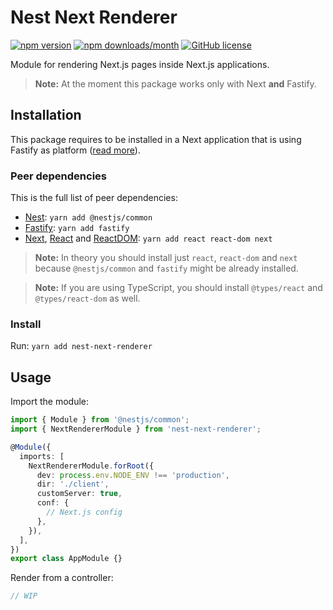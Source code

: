# Nest Next Renderer

[![npm version](https://img.shields.io/npm/v/nest-next-renderer)](https://www.npmjs.com/package/nest-next-renderer) [![npm downloads/month](https://img.shields.io/npm/dm/nest-next-renderer)](https://www.npmjs.com/package/nest-next-renderer) [![GitHub license](https://img.shields.io/badge/license-MIT-blue.svg)](https://github.com/Gamote/nest-next-renderer/blob/master/LICENSE)

Module for rendering Next.js pages inside Next.js applications.

> **Note:** At the moment this package works only with Next **and** Fastify.

## Installation

This package requires to be installed in a Next application that is using Fastify as platform ([read more](https://docs.nestjs.com/techniques/performance)).

### Peer dependencies

This is the full list of peer dependencies:

- [Nest](https://nestjs.com/): `yarn add @nestjs/common`
- [Fastify](https://www.fastify.io/): `yarn add fastify`
- [Next](https://nextjs.org/), [React](https://reactjs.org/) and [ReactDOM](https://reactjs.org/): `yarn add react react-dom next`

> **Note:** In theory you should install just `react`, `react-dom` and `next`
because `@nestjs/common` and `fastify` might be already installed.

> **Note:** If you are using TypeScript, you should install `@types/react` and `@types/react-dom` as well.

### Install

Run: `yarn add nest-next-renderer`

## Usage

Import the module:

```typescript
import { Module } from '@nestjs/common';
import { NextRendererModule } from 'nest-next-renderer';

@Module({
  imports: [
    NextRendererModule.forRoot({
      dev: process.env.NODE_ENV !== 'production',
      dir: './client',
      customServer: true,
      conf: {
        // Next.js config
      },
    }),
  ],
})
export class AppModule {}
```

Render from a controller:

```typescript
// WIP
```

